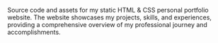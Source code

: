 Source code and assets for my static HTML & CSS personal portfolio website. 
The website showcases my projects, skills, and experiences, providing a comprehensive overview of my professional journey and accomplishments.